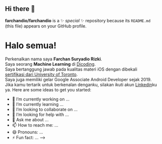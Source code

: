 ## Hi there 👋
**farchandio/farchandio** is a ✨ _special_ ✨ repository because its `README.md` (this file) appears on your GitHub profile.
# Halo semua! 
Perkenalkan nama saya **Farchan Suryadio Rizki**.<br>
Saya seorang **Machine Learning** di [Dicoding](https://www.dicoding.com/).<br>
Saya bertanggung jawab pada kualitas materi iOS dengan dibekali [sertifikasi dari University of Toronto](https://www.coursera.org/account/accomplishments/specialization/CLKJD8XBXJ3M).<br>
Saya juga memiliki gelar Google Associate Android Developer sejak 2019.<br>
Jika kamu tertarik untuk berkenalan denganku, silakan ikuti akun [Linkedin](https://www.linkedin.com/in/farchansuryadio/)ku ya.
Here are some ideas to get you started:

- 🔭 I’m currently working on ...
- 🌱 I’m currently learning ...
- 👯 I’m looking to collaborate on ...
- 🤔 I’m looking for help with ...
- 💬 Ask me about ...
- 📫 How to reach me: ...
- 😄 Pronouns: ...
- ⚡ Fun fact: ...
-->
